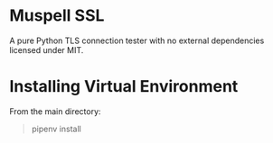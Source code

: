 # Muspell SSL
A pure Python TLS connection tester with no external dependencies licensed under MIT.

# Installing Virtual Environment
From the main directory:
> pipenv install

